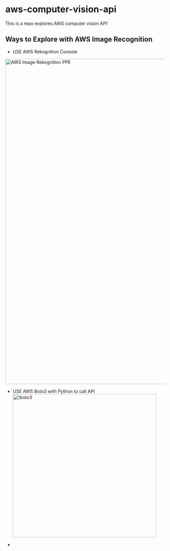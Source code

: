 # aws-computer-vision-api
This is a repo explores AWS computer vision API'

## Ways to Explore with AWS Image Recognition


* USE AWS Rekognition Console
<img width="1025" alt="AWS Image Rekognition PPE" src="https://user-images.githubusercontent.com/434784/129449269-c7a216fd-8a63-44c2-8459-301c89a91325.png">

* USE AWS Boto3 with Python to call API
  <img width="452" alt="!boto3" src="https://user-images.githubusercontent.com/434784/129450143-7319476e-11a3-4a30-b102-   9fa5bb468901.png">

* 




